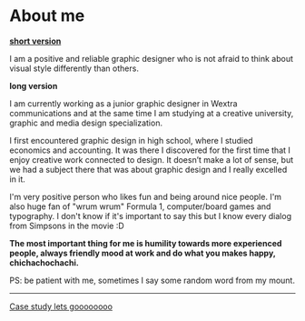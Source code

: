 <html>
  
  
<h1>About me</h1>

<u> <b>short version</b> </u>

I am a positive and reliable graphic designer who is not afraid to think about visual style differently than others.


<b>long version</b>

I am currently working as a junior graphic designer in Wextra communications and at the same time I am studying at a creative university, graphic and media design specialization.

I first encountered graphic design in high school, where I studied economics and accounting. It was there I discovered for the first time that I enjoy creative work connected to design. It doesn’t make a lot of sense, but we had a subject there that was about graphic design and I really excelled in it.

I'm very positive person who likes fun and being around nice people. I'm also huge fan of "wrum wrum" Formula 1, computer/board games and typography. I don't know if it's important to say this but I know every dialog from Simpsons in the movie :D

<b>The most important thing for me is humility towards more experienced people, always friendly mood at work and do what you makes happy, chichachochachi.</b>

  PS: be patient with me, sometimes I say some random word from my mount. 
  
  ________________
  
  <a href="case-study.md">Case study lets goooooooo</a>
</html>

